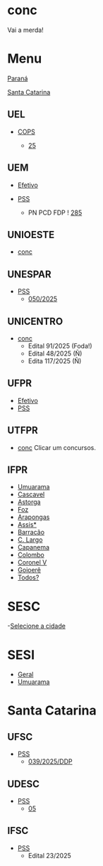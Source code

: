 # conc
Vai a merda!

# Menu
[Paraná](https://github.com/rafauem/conc/#UEL)

[Santa Catarina](https://github.com/rafauem/conc/#UFSC)

## UEL
- [COPS](https://www.cops.uel.br/)

  - [25](https://www.cops.uel.br/v2/Selecao/DetalharSelecao/Selecao/367)

## UEM
- [Efetivo](https://prh.uem.br/res/concurso-publico-docente-novo)
  
- [PSS](https://prh.uem.br/res/em-andamento-docentes)
  - PN PCD FDP ! [285](https://prh.uem.br/res/em-andamento-docentes/edital-n-o-285-2025-prh-teste-seletivo-para-contratacao-de-professor-a-temporario-a)
  
## UNIOESTE
- [conc](https://concursos.unioeste.br/)


## UNESPAR
- [PSS](https://progesp.unespar.edu.br/menu-principal/concursos-publicos)
  - [050/2025](https://progesp.unespar.edu.br/menu-principal/concursos-publicos/concurso-publico/edital-n-050-2025-cpps)

## UNICENTRO
- [conc](https://www2.unicentro.br/concursos/)
  - Edital 91/2025 (Foda!) 
  - Edital 48/2025 (Ñ)
  - Edita 117/2025 (Ñ)

## UFPR
- [Efetivo](https://progepe.ufpr.br/a/concursos/docente/concursos_publicos/concursos.html)
- [PSS](https://progepe.ufpr.br/a/concursos/docente/concursos_publicos/testes_seletivos.html)
 

## UTFPR
- [conc](https://www.utfpr.edu.br/editais) Clicar um concursos.

## IFPR
- [Umuarama](https://ifpr.edu.br/umuarama/concursos/professor-substituto/pss-2025/)
- [Cascavel](https://ifpr.edu.br/cascavel/pss-4/)
- [Astorga](https://ifpr.edu.br/astorga/menu-principal/concursos-e-processos-seletivos/)
- [Foz](https://ifpr.edu.br/foz-do-iguacu/pss-professor-substituto/)
- [Arapongas](https://ifpr.edu.br/arapongas/institucional/processos-seletivos/)
- [Assis*](https://ifpr.edu.br/assis-chateaubriand/menu-institucional/gt-pessoas/editais/concursos/)
- [Barracão](https://ifpr.edu.br/barracao/institucional/docinstitucional/concursos-e-processos-seletivos/)
- [C. Largo](https://ifpr.edu.br/campo-largo/concursos-processos-seletivos/pss-professor-substituto/)
- [Capanema](https://ifpr.edu.br/capanema/docinstitucional/editais/)
- [Colombo](https://ifpr.edu.br/colombo/editais-e-portarias/)
- [Coronel V](https://ifpr.edu.br/coronel-vivida/documentos-institucionais/editais/)
- [Goioerê](https://ifpr.edu.br/goioere/docinstitucional/processo-seletivo-pss-professor-substituto/)
- [Todos?](https://ifpr.edu.br/trabalhe-no-ifpr/processo-seletivo-simplificado/professor-substituto/professor-substituto-2025/)

# SESC
-[Selecione a cidade](https://www.sescpr.com.br/trabalhe-conosco/)

# SESI
- [Geral](https://app.jobconvo.com/pt-br/careers/sistema-fiep/35ad6a0f-51a9-4b5f-b1fe-154124819dfd/)
- [Umuarama](https://app.jobconvo.com/pt-br/careers/sistema-fiep/35ad6a0f-51a9-4b5f-b1fe-154124819dfd/?title=&state=PR&city=UMUARAMA&department=)

# Santa Catarina

## UFSC
- [PSS](https://concursos.ufsc.br/)
  - [039/2025/DDP](https://039ddp2025.concursos.ufsc.br/edital/)

## UDESC
- [PSS](https://www.udesc.br/concursospublicos/processoseletivos/2025)
  - [05](https://www.udesc.br/concursopublico/052025)

## IFSC
- [PSS](https://www.ifsc.edu.br/contratacao-de-professores)
  - Edital 23/2025 
